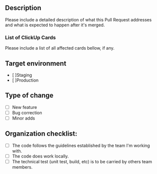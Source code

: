 ## Description

Please include a detailed description of what this Pull Request addresses and what is expected to happen after it's merged. 

### List of ClickUp Cards

Please include a list of all affected cards bellow, if any. 

## Target environment

- [ ]Staging
- [ ]Production

## Type of change 

- [ ] New feature
- [ ] Bug correction
- [ ] Minor adds

## Organization checklist:

- [ ] The code follows the guidelines established by the team I'm working with.
- [ ] The code does work locally.
- [ ] The technical test (unit test, build, etc) is to be carried by others team members. 